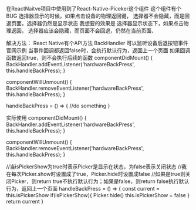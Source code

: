在ReactNaitve项目中使用到了React-Native-Piceker这个组件
这个组件有个BUG
选择器显示的时候，如果点击设备的物理返回键，
选择器不会隐藏，而是回退页面，选择器仍然是显示状态
我想要的效果是
选择器显示状态下，如果点击物理返回，
选择器应该会隐藏，而页面不会回退，仍然在当前页面、

解决方法：
React Native有个API方法  BackHandler  可以监听设备后退按钮事件
  官网示例
  当事件回调都返回false时，会执行默认行为，返回上一个页面
  如果回调函数返回true，则不会执行后续的函数
  componentDidMount() {
    BackHandler.addEventListener('hardwareBackPress', this.handleBackPress);
  }

  componentWillUnmount() {
    BackHandler.removeEventListener('hardwareBackPress', this.handleBackPress);
  }

  handleBackPress = () => {
    //do something
  }

  实际使用
  componentDidMount() {
    BackHandler.addEventListener('hardwareBackPress', this.handleBackPress);
  }

  componentWillUnmount() {
    BackHandler.removeEventListener('hardwareBackPress', this.handleBackPress);
  }

  //当isPickerShow为true时表示Picker是显示在状态，为false表示关闭状态
  //我在每次Picker.show时设置成了true，Picker.hide时设置成false
  //如果是true则关闭Picker，则return true不执行默认行为；如果是false，则return false执行默认行为，返回上一个页面
  handleBackPress = () => {
    const current = this.isPickerShow
    if(isPickerShow){
      Picker.hide()
      this.isPickerShow = false
    }
    return current
  }